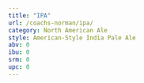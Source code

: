 ```yaml
---
title: "IPA"
url: /coachs-norman/ipa/
category: North American Ale
style: American-Style India Pale Ale
abv: 0
ibu: 0
srm: 0
upc: 0
---
```


